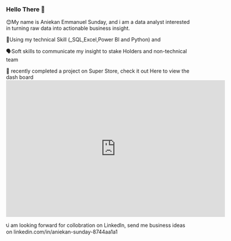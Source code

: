 ### Hello There 👋
😊My name is Aniekan Emmanuel Sunday, and i am a data analyst interested in turning raw data into actionable business insight.
 
 💬Using my technical Skill (_SQL,Excel,Power BI and Python) and 

🗣️Soft skills to communicate my insight to stake Holders and non-technical team

💊 recently completed a project on Super Store, check it out Here to view the dash board <iframe title="Sales project 12" width="600" height="373.5" src="https://app.powerbi.com/view?r=eyJrIjoiYzFlYjk5YWEtMmExZi00M2NjLThjMjQtYWJhNDUwMGEzZmI3IiwidCI6ImFlMzQ3OTBhLWM2MDctNGFiOS1hYjk5LTQ4MjU2YmRmYjJhNyJ9" frameborder="0" allowFullScreen="true"></iframe>

📞i am looking forward for collobration on LinkedIn, send me business ideas on linkedin.com/in/aniekan-sunday-8744aa1a1

